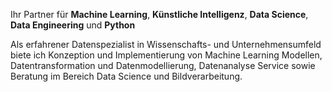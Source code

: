 Ihr Partner für **Machine Learning**, **Künstliche Intelligenz**, **Data Science**, **Data Engineering** und **Python**

Als erfahrener Datenspezialist in Wissenschafts- und Unternehmensumfeld biete ich Konzeption und Implementierung von Machine Learning Modellen, Datentransformation und Datenmodellierung, Datenanalyse Service sowie Beratung im Bereich Data Science und Bildverarbeitung.

